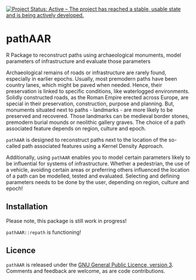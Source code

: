 [![Project Status: Active – The project has reached a stable, usable state and is being actively developed.](https://www.repostatus.org/badges/latest/active.svg)](https://www.repostatus.org/#active)

# pathAAR
R Package to reconstruct paths using archaeological monuments, model parameters of infrastructure and evaluate those parameters

Archaeological remains of roads or infrastructure are rarely found, especially in earlier epochs. Usually, most premodern paths have been country lanes, which might be paved when needed. Hence, their preservation is linked to specific conditions, like waterlogged environments. Solidly constructed roads, as the Roman Empire erected across Europe, are special in their preservation, construction, purpose and planning. 
But, monuments situated next to paths - landmarks - are more likely to be preserved and recovered. Those landmarks can be medieval border stones, premodern burial mounds or neolithic gallery graves. The choice of a path associated feature depends on region, culture and epoch. 

`pathAAR` is designed to reconstruct paths next to the location of the so-called path associated features using a Kernel Density Approach.  

Additionally, using `pathAAR` enables you to model certain parameters likely to be influential for systems of infrastructure. Whether a pedestrian, the use of a vehicle, avoiding certain areas or preferring others influenced the location of a path can be modelled, tested and evaluated. Selecting and defining parameters needs to be done by the user, depending on region, culture and epoch!







Installation
------------

Please note, this package is still work in progress! 

`pathAAR::repath` is functioning!

Licence
-------

`pathAAR` is released under the [GNU General Public Licence, version 3](https://www.r-project.org/Licenses/GPL-3). Comments and feedback are welcome, as are code contributions.
